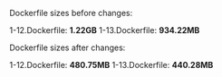 Dockerfile sizes before changes:

1-12.Dockerfile: **1.22GB**
1-13.Dockerfile: **934.22MB**

Dockerfile sizes after changes:

1-12.Dockerfile: **480.75MB**
1-13.Dockerfile: **440.28MB**
